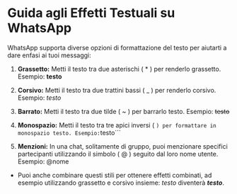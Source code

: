 # Guida agli Effetti Testuali su WhatsApp
WhatsApp supporta diverse opzioni di formattazione del testo per aiutarti a dare enfasi ai tuoi messaggi:

1. __Grassetto:__
    Metti il testo tra due asterischi ( * ) per renderlo grassetto.
    Esempio: __testo__

2. __Corsivo:__ 
    Metti il testo tra due trattini bassi ( _ ) per renderlo corsivo.
    Esempio: *testo*

3. __Barrato:__
    Metti il testo tra due tilde ( ~ ) per barrarlo testo.
    Esempio: ~~testo~~

4. __Monospazio:__ 
    Metti il testo tra tre apici inversi ( ``` ) per formattare in monospazio testo.
    Esempio: ```testo```

5. __Menzioni:__
    In una chat, solitamente di gruppo, puoi menzionare specifici partecipanti utilizzando il simbolo ( @ ) seguito dal loro nome utente.
    Esempio: @nome

+ Puoi anche combinare questi stili per ottenere effetti combinati, ad esempio utilizzando grassetto e corsivo insieme: *_testo_* diventerà __*testo*__.